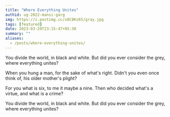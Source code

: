 ```yaml
---
title: "Where Everything Unites"
authid: ug-2022-mansi-garg
img: https://i.postimg.cc/x8C8Kz65/gray.jpg
tags: [featured]
date: 2023-03-29T23:15:47+05:30
summary: ""
aliases:
  - /posts/where-everything-unites/
---
```


You divide the world,
in black and white.
But did you ever consider the grey,
where everything unites?

<!--more-->

When you hung a man,
for the sake of what's right.
Didn't you even once think of,
his older mother's plight?

For you what is six,
to me it maybe a nine.
Then who decided what's a virtue,
and what is a crime?

You divide the world,
in black and white.
But did you ever consider the grey,
where everything unites?
